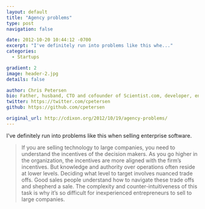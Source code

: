 ```yaml
---
layout: default
title: "Agency problems"
type: post
navigation: false

date: 2012-10-20 10:44:12 -0700
excerpt: "I've definitely run into problems like this whe..."
categories:
  - Startups

gradient: 2
image: header-2.jpg
details: false

author: Chris Petersen
bio: Father, husband, CTO and cofounder of Scientist.com, developer, entrepreneur and technologist.
twitter: https://twitter.com/cpetersen
github: https://github.com/cpetersen

original_url: http://cdixon.org/2012/10/19/agency-problems/
---
```



I've definitely run into problems like this when selling enterprise software.

 > If you are selling technology to large companies, you need to understand the incentives of the decision makers. As you go higher in the organization, the incentives are more aligned with the firm’s incentives. But knowledge and authority over operations often reside at lower levels. Deciding what level to target involves nuanced trade offs. Good sales people understand how to navigate these trade offs and shepherd a sale. The complexity and counter-intuitiveness of this task is why it’s so difficult for inexperienced entrepreneurs to sell to large companies.

